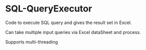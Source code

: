 # SQL-QueryExecutor

Code to execute SQL query and gives the result set in Excel.

Can take multiple input queries via Excel dataSheet and process.

Supports multi-threading

